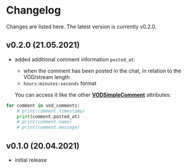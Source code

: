 # Changelog

Changes are listed here. The latest version is currently v0.2.0.

## v0.2.0 (21.05.2021)

- added additional comment information `posted_at`:
    - when the comment has been posted in the chat, in relation to the VOD/stream length
    - `hours:minutes:seconds` format
    
    You can access it like the other
    **[VODSimpleComment](https://github.com/sixP-NaraKa/pyvod-chat/blob/main/docs/pyvod_documentation.md#class-vodsimplecomment)**
    attributes:
        
```python
for comment in vod_comments:
    # print(comment.timestamp)
    print(comment.posted_at)
    # print(comment.name)
    # print(comment.message)
```

## v0.1.0 (20.04.2021)

- initial release
